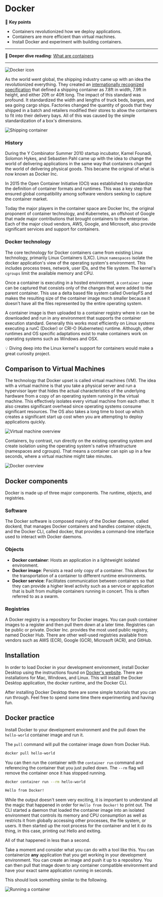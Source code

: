 # Docker

🔑 **Key points**

- Containers revolutionized how we deploy applications.
- Containers are more efficient than virtual machines.
- Install Docker and experiment with building containers.

---

📖 **Deeper dive reading**: [What are containers](https://www.docker.com/resources/what-container/)

---

![Docker icon](dockerIcon.png)

As the world went global, the shipping industry came up with an idea the revolutionized everything. They created an [internationally recognized specification](https://cdn.standards.iteh.ai/samples/76912/7354663676144f8ab1a7b57cb573b0a6/ISO-668-2020.pdf) that defined a shipping container as 7.8ft in width, 7.9ft in height, and either 20ft or 40ft long. The impact of this standard was profound. It standardized the width and lengths of truck beds, barges, and sea going cargo ships. Factories changed the quantity of goods that they shipped in a batch and retailers modified their stores to allow the containers to fit into their delivery bays. All of this was caused by the simple standardization of a box's dimensions.

![Shipping container](shippingContainer.png)

### History

During the Y Combinator Summer 2010 startup incubator, Kamel Founadi, Solomon Hykes, and Sebastien Pahl came up with the idea to change the world of delivering applications in the same way that containers changed the world of delivering physical goods. This became the original of what is now known as Docker Inc.

In 2015 the Open Container Initiative (OCI) was established to standardize the definition of container formats and runtimes. This was a key step that ensured global compatibility among software vendors seeking to capture the container market.

Today the major players in the container space are Docker Inc, the original proponent of container technology, and Kubernetes, an offshoot of Google that made major contributions that brought containers to the enterprise. Each of the major cloud vendors, AWS, Google, and Microsoft, also provide significant services and support for containers.

### Docker technology

The core technology for Docker containers came from existing Linux technology, primarily Linux Containers (LXC). Linux `namespaces` isolate the docker application's view of the operating system's environment. This includes process trees, network, user IDs, and the file system. The kernel's `cgroups` limit the available memory and CPU.

Once a container is executing in a hosted environment, a `container image` can be captured that consists only of the changes that were added to the parent container. This use a delta based file system called OverlayFS and makes the resulting size of the container image much smaller because it doesn't have all the files represented by the entire operating system.

A container image is then uploaded to a container registry where in can be downloaded and run in any environment that supports the container execution standard. Generally this works most efficiently on Linux systems executing a runC (Docker) or CRI-O (Kubernetes) runtime. Although, other runtimes and OS specific adaptations exist to make containers work on operating systems such as Windows and OSX.

💡 Diving deep into the Linux kernel's support for containers would make a great curiosity project.

## Comparison to Virtual Machines

The technology that Docker upset is called virtual machines (VM). The idea with a virtual machine is that you take a physical server and run a hypervisor layer that hides the actual characteristics of the underlying hardware from a copy of an operating system running in the virtual machine. This effectively isolates every virtual machine from each other. It also creates significant overhead since operating systems consume significant resources. The OS also takes a long time to boot up which creates a significant start up cost when you are attempting to deploy applications quickly.

![Virtual machine overview](virtualMachineOverview.png)

Containers, by contrast, run directly on the existing operating system and create isolation using the operating system's native infrastructure (namespaces and cgroups). That means a container can spin up in a few seconds, where a virtual machine might take minutes.

![Docker overview](dockerOverview.png)

## Docker components

Docker is made up of three major components. The runtime, objects, and registries.

### Software

The Docker software is composed mainly of the Docker daemon, called dockerd, that manages Docker containers and handles container objects, and the Docker CLI, called docker, that provides a command-line interface used to interact with Docker daemons.

### Objects

- **Docker container**: Hosts an application in a lightweight isolated environment.
- **Docker image**: Persists a read only copy of a container. This allows for the transportation of a container to different runtime environments.
- **Docker service**: Facilitates communication between containers so that they can provide a higher level activity such as a service or application that is built from multiple containers running in concert. This is often referred to as a swarm.

### Registries

A Docker registry is a repository for Docker images. You can push container images to a register and then pull them down at a later time. Registries can be public or private. Docker Inc. provides the most used public registry, named Docker Hub. There are other well-used registries available from vendors such as AWS (ECR), Google (GCR), Microsoft (ACR), and GitHub.

## Installation

In order to load Docker in your development environment, install Docker Desktop using the instructions found on [Docker's website](https://docs.docker.com/get-docker/). There are installations for Mac, Windows, and Linux. This will install the Docker Desktop application, the docker runtime, and the Docker CLI.

After installing Docker Desktop there are some simple tutorials that you can run through. Feel free to spend some time there experimenting and having fun.

## Docker practice

Install Docker to your development environment and the pull down the `hello-world` container image and run it.

The `pull` command will pull the container image down from Docker Hub.

```sh
docker pull hello-world
```

You can then run the container with the `container run` command and referencing the container that you just pulled down. The `--rm` flag will remove the container once it has stopped running.

```sh
docker container run --rm hello-world

Hello from Docker!
```

While the output doesn't seem very exciting, it is important to understand all the magic that happened in order for `Hello from Docker!` to print out. The CLI started a daemon that loaded the container image into an isolated environment that controls its memory and CPU consumption as well as restricts it from globally accessing other processes, the file system, or users. It then started up the root process for the container and let it do its thing, in this case, printing out Hello and exiting.

All of that happened in less than a second.

Take a moment and consider what you can do with a tool like this. You can containerize **any** application that you get working in your development environment. You can create an image and push it up to a repository. You can then pull that image down to any container compatible environment and have your exact same application running in seconds.

This should look something similar to the following.

![Running a container](runningAContainer.png)
